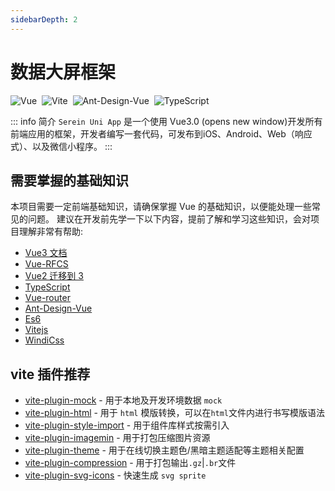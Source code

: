 ```yaml
---
sidebarDepth: 2
---
```


# 数据大屏框架

![Vue](https://img.shields.io/badge/Vue3.0-blue)&nbsp;
![Vite](https://img.shields.io/badge/Vite-green)&nbsp;
![Ant-Design-Vue](https://img.shields.io/badge/Ant%20Design%20Vue-orange.svg)&nbsp;
![TypeScript](https://img.shields.io/badge/TypeScript-blue.svg)&nbsp;

::: info 简介
`Serein Uni App` 是一个使用 Vue3.0 (opens new window)开发所有前端应用的框架，开发者编写一套代码，可发布到iOS、Android、Web（响应式）、以及微信小程序。
:::

## 需要掌握的基础知识

本项目需要一定前端基础知识，请确保掌握 Vue 的基础知识，以便能处理一些常见的问题。 建议在开发前先学一下以下内容，提前了解和学习这些知识，会对项目理解非常有帮助:

- [Vue3 文档](https://v3.vuejs.org/)
- [Vue-RFCS](https://github.com/vuejs/rfcs)
- [Vue2 迁移到 3](https://v3.vuejs.org/guide/migration/introduction.html)
- [TypeScript](https://www.typescriptlang.org/)
- [Vue-router](https://next.router.vuejs.org/)
- [Ant-Design-Vue](https://2x.antdv.com/docs/vue/introduce-cn/)
- [Es6](https://es6.ruanyifeng.com/)
- [Vitejs](https://vitejs.dev/)
- [WindiCss](https://windicss.netlify.app/)

## vite 插件推荐

- [vite-plugin-mock](https://github.com/anncwb/vite-plugin-mock) - 用于本地及开发环境数据 `mock`
- [vite-plugin-html](https://github.com/anncwb/vite-plugin-html) - 用于 `html` 模版转换，可以在`html`文件内进行书写模版语法
- [vite-plugin-style-import](https://github.com/anncwb/vite-plugin-style-import) - 用于组件库样式按需引入
- [vite-plugin-imagemin](https://github.com/anncwb/vite-plugin-imagemin) - 用于打包压缩图片资源
- [vite-plugin-theme](https://github.com/anncwb/vite-plugin-theme) - 用于在线切换主题色/黑暗主题适配等主题相关配置
- [vite-plugin-compression](https://github.com/anncwb/vite-plugin-compression) - 用于打包输出`.gz`|`.br`文件
- [vite-plugin-svg-icons](https://github.com/anncwb/vite-plugin-svg-icons) - 快速生成 `svg sprite`


